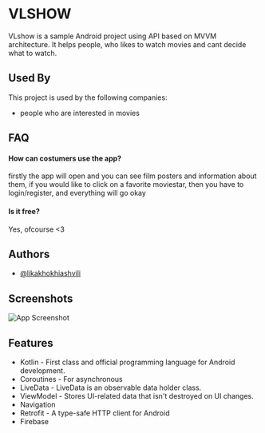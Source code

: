 
# VLSHOW

VLshow is a sample Android project using API based on MVVM architecture. It helps people, who likes to watch movies and cant decide what to watch.

## Used By

This project is used by the following companies:

- people who are interested in movies



## FAQ

#### How can costumers use the app?

firstly the app will open and you can see film posters and information about them, if you would like to click on a favorite moviestar, then you have to login/register, and everything will go okay



#### Is it free?

Yes, ofcourse <3


## Authors

- [@likakhokhiashvili](https://github.com/likakhokhiashvili1121)



## Screenshots

![App Screenshot](https://via.placeholder.com/468x300?text=App+Screenshot+Here)


## Features

- Kotlin - First class and official programming language for Android development.
- Coroutines - For asynchronous
- LiveData - LiveData is an observable data holder class. 
- ViewModel - Stores UI-related data that isn't destroyed on UI changes.
- Navigation 
- Retrofit - A type-safe HTTP client for Android
- Firebase



